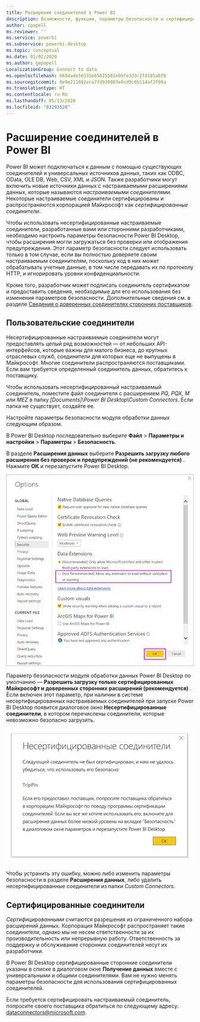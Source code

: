 ```yaml
---
title: Расширение соединителей в Power BI
description: Возможности, функции, параметры безопасности и сертифицированные соединители для расширения соединителей
author: cpopell
ms.reviewer: ''
ms.service: powerbi
ms.subservice: powerbi-desktop
ms.topic: conceptual
ms.date: 01/02/2020
ms.author: gepopell
LocalizationGroup: Connect to data
ms.openlocfilehash: b604ade56335e65b25501eb9fe3d3c2fd185a6f0
ms.sourcegitcommit: 0e9e211082eca7fd939803e0cd9c6b114af2f90a
ms.translationtype: HT
ms.contentlocale: ru-RU
ms.lasthandoff: 05/13/2020
ms.locfileid: "83293520"
---
```

# <a name="connector-extensibility-in-power-bi"></a>Расширение соединителей в Power BI

Power BI может подключаться к данным с помощью существующих соединителей и универсальных источников данных, таких как ODBC, OData, OLE DB, Web, CSV, XML и JSON. Также разработчики могут включить новые источники данных с настраиваемыми расширениями данных, которые называются *настраиваемыми соединителями*. Некоторые настраиваемые соединители сертифицированы и распространяются корпорацией Майкрософт как *сертифицированные соединители*.

Чтобы использовать несертифицированные настраиваемые соединители, разработанные вами или сторонними разработчиками, необходимо настроить параметры безопасности Power BI Desktop, чтобы расширения могли загружаться без проверки или отображения предупреждения. Этот параметр безопасности следует использовать только в том случае, если вы полностью доверяете своим настраиваемым соединителям, поскольку код в них может обрабатывать учетные данные, в том числе передавать их по протоколу HTTP, и игнорировать уровни конфиденциальности.

Кроме того, разработчик может подписать соединитель сертификатом и предоставить сведения, необходимые для его использования без изменения параметров безопасности. Дополнительные сведения см. в разделе [Сведения о доверенных соединителях сторонних поставщиков](desktop-trusted-third-party-connectors.md).

## <a name="custom-connectors"></a>Пользовательские соединители

Несертифицированные настраиваемые соединители могут предоставлять целый ряд возможностей — от небольших API-интерфейсов, которые важны для малого бизнеса, до крупных отраслевых служб, соединители для которых еще не выпущены в Майкрософт. Многие соединители распространяются поставщиками. Если вам требуется определенный соединитель данных, обратитесь к поставщику. 

Чтобы использовать несертифицированный настраиваемый соединитель, поместите файл соединителя с расширением *PQ*, *PQX*, *M* или *MEZ* в папку *\[Documents]\\Power BI Desktop\\Custom Connectors*. Если папка не существует, создайте ее.

Настройте параметры безопасности модуля обработки данных следующим образом.

В Power BI Desktop последовательно выберите **Файл**  >  **Параметры и настройки**  >  **Параметры**  >  **Безопасность**.

В разделе **Расширения данных** выберите **Разрешить загрузку любого расширения без проверок и предупреждений (не рекомендуется)** . Нажмите **ОК** и перезапустите Power BI Desktop. 

![Параметры "Разрешить несертифицированные настраиваемые соединители" в параметрах безопасности модуля обработки данных](media/desktop-connector-extensibility/data-extension-security-1.png)

Параметр безопасности модуля обработки данных Power BI Desktop по умолчанию — **Разрешить загрузку только сертифицированных Майкрософт и доверенных сторонних расширений (рекомендуется)** . Если включен этот параметр, при наличии в системе несертифицированных настраиваемых соединителей при запуске Power BI Desktop появится диалоговое окно **Несертифицированные соединители**, в котором перечислены соединители, которые невозможно безопасно загрузить.

![Диалоговое окно "Несертифицированные соединители"](media/desktop-connector-extensibility/data-extension-security-2.png)

Чтобы устранить эту ошибку, можно либо изменить параметры безопасности в разделе **Расширения данных**, либо удалить несертифицированные соединители из папки *Custom Connectors*.

## <a name="certified-connectors"></a>Сертифицированные соединители

*Сертифицированными* считаются разрешения из ограниченного набора расширений данных. Корпорация Майкрософт распространяет такие соединители, однако мы не несем ответственности за их производительность или непрерывную работу. Ответственность за поддержку и обслуживание сторонних соединителей несут их разработчики. 

В Power BI Desktop сертифицированные сторонние соединители указаны в списке в диалоговом окне **Получение данных** вместе с универсальными и общими соединителями. Вам не нужно менять параметры безопасности для использования сертифицированных соединителей.

Если требуется сертифицировать настраиваемый соединитель, попросите своего поставщика обратиться по следующему адресу: dataconnectors@microsoft.com.
